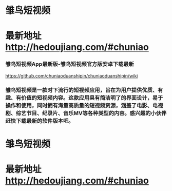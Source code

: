 # 雏鸟短视频
# 最新地址 http://hedoujiang.com/#chuniao

### 雏鸟短视频App最新版-雏鸟短视频官方版安卓下载最新
https://github.com/chuniaoduanshipin/chuniaoduanshipin/wiki
### 雏鸟短视频是一款时下流行的短视频应用，旨在为用户提供优质、有趣、有价值的短视频内容。这款应用具有简洁明了的界面设计，易于操作和使用，同时拥有海量高质量的短视频资源，涵盖了电影、电视剧、综艺节目、纪录片、音乐MV等各种类型的内容。感兴趣的小伙伴赶快下载最新的软件版本吧。

# 雏鸟短视频
# 最新地址 http://hedoujiang.com/#chuniao
